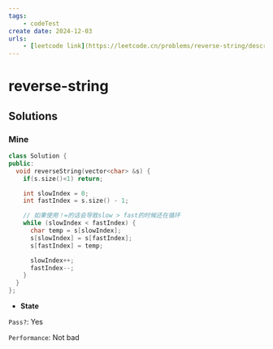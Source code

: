 ```yaml
---
tags:
    - codeTest
create date: 2024-12-03
urls:
    - [leetcode link](https://leetcode.cn/problems/reverse-string/description/)
---
```


# reverse-string

## Solutions

### Mine

```cpp
class Solution {
public:
  void reverseString(vector<char> &s) {
    if(s.size()<1) return;

    int slowIndex = 0;
    int fastIndex = s.size() - 1;

    // 如果使用！=的话会导致slow > fast的时候还在循环
    while (slowIndex < fastIndex) {
      char temp = s[slowIndex];
      s[slowIndex] = s[fastIndex];
      s[fastIndex] = temp;

      slowIndex++;
      fastIndex--;
    }
  }
};
```
- **State** 

`Pass?`: Yes

`Performance`: Not bad
